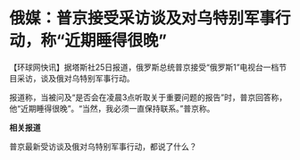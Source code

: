 

# 俄媒：普京接受采访谈及对乌特别军事行动，称“近期睡得很晚”

【环球网快讯】据塔斯社25日报道，俄罗斯总统普京接受“俄罗斯1”电视台一档节目采访，谈及俄对乌特别军事行动。

报道称，当被问及“是否会在凌晨3点听取关于重要问题的报告”时，普京回答称，他“近期睡得很晚”。“当然，我必须一直保持联系。”普京称。

**相关报道**

普京最新受访谈及俄对乌特别军事行动，都说了什么？

